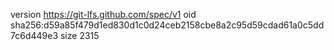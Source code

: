 version https://git-lfs.github.com/spec/v1
oid sha256:d59a85f479d1ed830d1c0d24ceb2158cbe8a2c95d59cdad61a0c5dd7c6d449e3
size 2315
